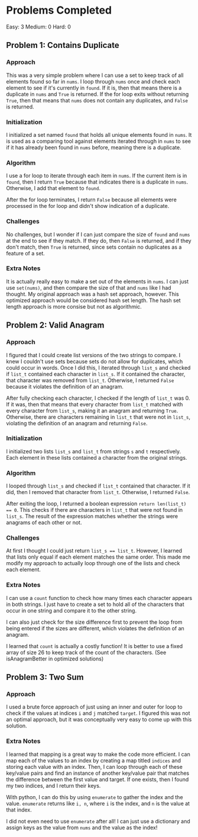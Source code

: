 # Problems Completed
Easy: 3
Medium: 0
Hard: 0

## Problem 1: Contains Duplicate

### Approach

This was a very simple problem where I can use a set to keep track of all elements found so far
in `nums`. I loop through `nums` once and check each element to see if it's currently in `found`.
If it is, then that means there is a duplicate in `nums` and `True` is returned. If the for loop exits
without returning `True`, then that means that `nums` does not contain any duplicates, and `False` is
returned.

### Initialization

I initialized a set named `found` that holds all unique elements found in `nums`. It is used as a comparing
tool against elements iterated through in `nums` to see if it has already been found in `nums` before, meaning
there is a duplicate.

### Algorithm

I use a for loop to iterate through each item in `nums`. If the current item is in `found`, then I return `True`
because that indicates there is a duplicate in `nums`. Otherwise, I add that element to `found`.

After the for loop terminates, I return `False` because all elements were processed in the for loop and didn't
show indication of a duplicate.

### Challenges

No challenges, but I wonder if I can just compare the size of `found` and `nums` at the end to see if they match.
If they do, then `False` is returned, and if they don't match, then `True` is returned, since sets contain no
duplicates as a feature of a set.

### Extra Notes

It is actually really easy to make a set out of the elements in `nums`. I can just use `set(nums)`, and then
compare the size of that and `nums` like I had thought. My original approach was a hash set approach, however.
This optimized approach would be considered hash set length. The hash set length approach is more consise
but not as algorithmic.

## Problem 2: Valid Anagram

### Approach

I figured that I could create list versions of the two strings to compare. I knew I couldn't use sets because
sets do not allow for duplicates, which could occur in words. Once I did this, I iterated through
`list_s` and checked if `list_t` contained each character in `list_s`. If it contained the character, that
character was removed from `list_t`. Otherwise, I returned `False` because it violates the definition of an
anagram.

After fully checking each character, I checked if the length of `list_t` was 0. If it was, then that means that
every character from `list_t` matched with every character from `list_s`, making it an anagram and returning `True`.
Otherwise, there are characters remaining in `list_t` that were not in `list_s`, violating the definition of an
anagram and returning `False`.

### Initialization

I initialized two lists `list_s` and `list_t` from strings `s` and `t` respectively. Each element in these
lists contained a character from the original strings.

### Algorithm

I looped through `list_s` and checked if `list_t` contained that character. If it did, then I removed that character
from `list_t`. Otherwise, I returned `False`.

After exiting the loop, I returned a boolean expression `return len(list_t) == 0`. This checks if there are characters
in `list_t` that were not found in `list_s`. The result of the expression matches whether the strings were anagrams of each
other or not.

### Challenges

At first I thought I could just return `list_s == list_t`. However, I learned that lists only equal if each element matches
the same order. This made me modify my approach to actually loop through one of the lists and check each element.

### Extra Notes

I can use a `count` function to check how many times each character appears in both strings. I just have to create a set
to hold all of the characters that occur in one string and compare it to the other string.

I can also just check for the size difference first to prevent the loop from being entered if the sizes are different,
which violates the definition of an anagram.

I learned that `count` is actually a costly function! It is better to use a fixed array of size 26 to keep track of the count
of the characters. (See isAnagramBetter in optimized solutions)

## Problem 3: Two Sum

### Approach

I used a brute force approach of just using an inner and outer for loop to check if the values at indices `i` and `j`
matched `target`. I figured this was not an optimal approach, but it was conceptually very easy to come up with this
solution.

### Extra Notes

I learned that mapping is a great way to make the code more efficient. I can map each of the values to an index by
creating a map titled `indices` and storing each value with an index. Then, I can loop through each of these key/value
pairs and find an instance of another key/value pair that matches the difference between the first value and target. If one
exists, then I found my two indices, and I return their keys.

With python, I can do this by using `enumerate` to gather the index and the value. `enumerate` returns like `i, n`, where
`i` is the index, and `n` is the value at that index.

I did not even need to use `enumerate` after all! I can just use a dictionary and assign keys as the value from
`nums` and the value as the index!